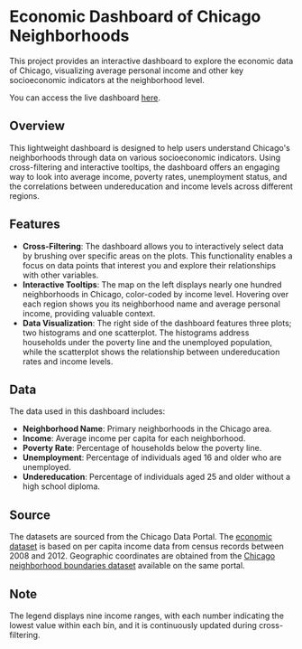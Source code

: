 # Economic Dashboard of Chicago Neighborhoods

This project provides an interactive dashboard to explore the economic data of Chicago, visualizing average personal income and other key socioeconomic indicators at the neighborhood level.

You can access the live dashboard [here](https://zesty-moonbeam-84397f.netlify.app/).

## Overview

This lightweight dashboard is designed to help users understand Chicago's neighborhoods through data on various socioeconomic indicators. Using cross-filtering and interactive tooltips, the dashboard offers an engaging way to look into average income, poverty rates, unemployment status, and the correlations between undereducation and income levels across different regions.

## Features

- **Cross-Filtering**: The dashboard allows you to interactively select data by brushing over specific areas on the plots. This functionality enables a focus on data points that interest you and explore their relationships with other variables.
- **Interactive Tooltips**: The map on the left displays nearly one hundred neighborhoods in Chicago, color-coded by income level. Hovering over each region shows you its neighborhood name and average personal income, providing valuable context.
- **Data Visualization**: The right side of the dashboard features three plots; two histograms and one scatterplot. The histograms address households under the poverty line and the unemployed population, while the scatterplot shows the relationship between undereducation rates and income levels.
  
## Data

The data used in this dashboard includes:

- **Neighborhood Name**: Primary neighborhoods in the Chicago area.
- **Income**: Average income per capita for each neighborhood.
- **Poverty Rate**: Percentage of households below the poverty line.
- **Unemployment**: Percentage of individuals aged 16 and older who are unemployed.
- **Undereducation**: Percentage of individuals aged 25 and older without a high school diploma.

## Source

The datasets are sourced from the Chicago Data Portal. The [economic dataset](https://data.cityofchicago.org/Health-Human-Services/Per-Capita-Income/r6ad-wvtk) is based on per capita income data from census records between 2008 and 2012. Geographic coordinates are obtained from the [Chicago neighborhood boundaries dataset](https://data.cityofchicago.org/Facilities-Geographic-Boundaries/Boundaries-Neighborhoods/bbvz-uum9) available on the same portal.

## Note

The legend displays nine income ranges, with each number indicating the lowest value within each bin, and it is continuously updated during cross-filtering.